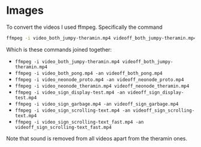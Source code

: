 # Images

To convert the videos I used ffmpeg. Specifically the command

```bash
ffmpeg -i video_both_jumpy-theramin.mp4 videoff_both_jumpy-theramin.mp4 && ffmpeg -i video_both_pong.mp4 -an videoff_both_pong.mp4 && ffmpeg -i video_neonode_proto.mp4 -an videoff_neonode_proto.mp4 && ffmpeg -i video_neonode_theramin.mp4 videoff_neonode_theramin.mp4 && ffmpeg -i video_sign_display-test.mp4 -an videoff_sign_display-test.mp4 && ffmpeg -i video_sign_garbage.mp4 -an videoff_sign_garbage.mp4 && ffmpeg -i video_sign_scrolling-text.mp4 -an videoff_sign_scrolling-text.mp4 && ffmpeg -i video_sign_scrolling-text_fast.mp4 -an videoff_sign_scrolling-text_fast.mp4
```

Which is these commands joined together:

- `ffmpeg -i video_both_jumpy-theramin.mp4 videoff_both_jumpy-theramin.mp4`
- `ffmpeg -i video_both_pong.mp4 -an videoff_both_pong.mp4`
- `ffmpeg -i video_neonode_proto.mp4 -an videoff_neonode_proto.mp4`
- `ffmpeg -i video_neonode_theramin.mp4 videoff_neonode_theramin.mp4`
- `ffmpeg -i video_sign_display-test.mp4 -an videoff_sign_display-test.mp4`
- `ffmpeg -i video_sign_garbage.mp4 -an videoff_sign_garbage.mp4`
- `ffmpeg -i video_sign_scrolling-text.mp4 -an videoff_sign_scrolling-text.mp4`
- `ffmpeg -i video_sign_scrolling-text_fast.mp4 -an videoff_sign_scrolling-text_fast.mp4`

Note that sound is removed from all videos apart from the theramin ones.